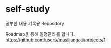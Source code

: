 # self-study
공부한 내용 기록용 Repository

Roadmap을 통해 일정관리를 합니다.
https://github.com/users/masiljangajji/projects/1
